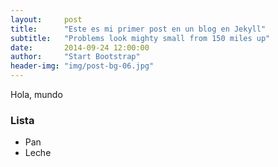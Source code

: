 ```yaml
---
layout:     post
title:      "Este es mi primer post en un blog en Jekyll"
subtitle:   "Problems look mighty small from 150 miles up"
date:       2014-09-24 12:00:00
author:     "Start Bootstrap"
header-img: "img/post-bg-06.jpg"
---
```


Hola, mundo

### Lista
- Pan
- Leche

